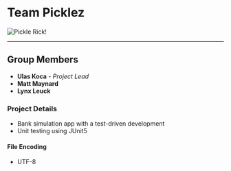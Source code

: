 # Team Picklez
![Pickle Rick!](https://styles.redditmedia.com/t5_3be77t/styles/profileIcon_gcfe0pqppkv51.jpg?width=256&height=256&crop=256:256,smart&s=491e5d8edbd6258b446495b102e6461bc5dba9d8)

----

## Group Members
* **Ulas Koca** - _Project Lead_
* **Matt Maynard**
* **Lynx Leuck**

### Project Details
* Bank simulation app with a test-driven development
* Unit testing using JUnit5

#### File Encoding
* UTF-8
